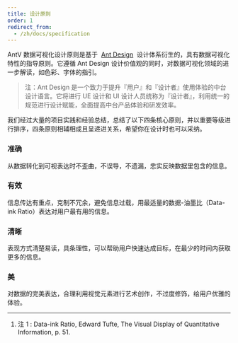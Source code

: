 ```yaml
---
title: 设计原则
order: 1
redirect_from:
  - /zh/docs/specification
---
```


AntV 数据可视化设计原则是基于  [Ant Design](https://ant.design/docs/spec/introduce-cn)  设计体系衍生的，具有数据可视化特性的指导原则。它遵循 Ant Design 设计价值观的同时，对数据可视化领域的进一步解读，如色彩、字体的指引。

> 注：Ant Design 是一个致力于提升『用户』和『设计者』使用体验的中台设计语言。它将进行 UE 设计和 UI 设计人员统称为『设计者』，利用统一的规范进行设计赋能，全面提高中台产品体验和研发效率。

我们经过大量的项目实践和经验总结，总结了以下四条核心原则，并以重要等级进行排序，四条原则相辅相成且呈递进关系，希望你在设计时也可以采纳。

<a name="910cly"></a>

### **准确**

从数据转化到可视表达时不歪曲，不误导，不遗漏，忠实反映数据里包含的信息。

<a name="e45eqz"></a>

### **有效**

信息传达有重点，克制不冗余，避免信息过载，用最适量的数据-油墨比（Data-ink Ratio）表达对用户最有用的信息。

<a name="u9e7nl"></a>

### **清晰**

表现方式清楚易读，具条理性，可以帮助用户快速达成目标，在最少的时间内获取更多的信息。

<a name="po8hot"></a>

### **美**

对数据的完美表达，合理利用视觉元素进行艺术创作，不过度修饰，给用户优雅的体验。

---

1. 注 1 : Data-ink Ratio, Edward Tufte, The Visual Display of Quantitative Information, p. 51.
